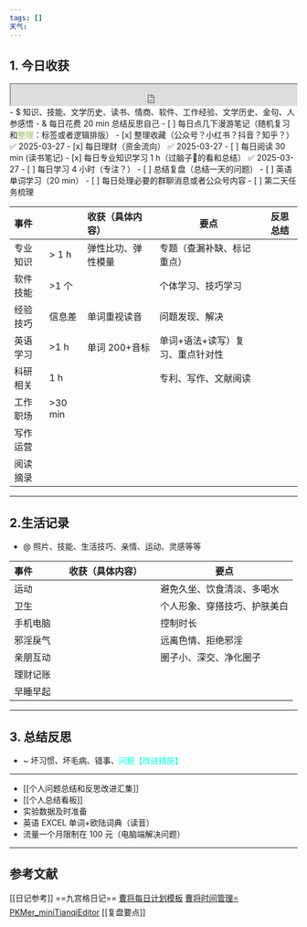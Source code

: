 ```yaml
---
tags: []
天气:
---
```


## 1. 今日收获

<div style=" width: 100%;  height:40;overflow: hidden; "><iframe src="https://widget.pkmer.cn/free/miniTianqi?user=a2e5899e-975e-4457-afd4-ec3ff7dcbc90&select-theme=ta&theme=%E6%A0%B7%E5%BC%8F4&input-text=&theme-color=%2350F9FFFF&select-icon=durian" allow="fullscreen" style=" height: 100%; width: 100%;"></iframe></div>
- $ 知识、技能、文学历史、读书、情商、软件、工作经验、文学历史、金句、人参感悟
- & 每日花费 20 min 总结反思自己 
- [ ] 每日点几下漫游笔记（随机复习和<font color="#9bbb59">整理</font>：标签或者逻辑排版）
- [x] 整理收藏（公众号？小红书？抖音？知乎？） ✅ 2025-03-27
- [x] 每日理财（资金流向） ✅ 2025-03-27
- [ ] 每日阅读 30 min (读书笔记)
- [x] 每日专业知识学习 1 h（过脑子🧠的看和总结） ✅ 2025-03-27
- [ ] 每日学习 4 小时（专注？）
- [ ] 总结复盘（总结一天的问题）
- [ ] 英语单词学习（20 min）
- [ ] 每日处理必要的群聊消息或者公众号内容 
- [ ] 第二天任务梳理

| 事件   |          | 收获（具体内容）  | 要点                | 反思总结 |
| :--- | -------- | :-------- | ----------------- | ---- |
| 专业知识 | \> 1 h   | 弹性比功、弹性模量 | 专题（查漏补缺、标记重点）     |      |
| 软件技能 | \>1 个    |           | 个体学习、技巧学习         |      |
| 经验技巧 | 信息差      | 单词重视读音    | 问题发现、解决           |      |
| 英语学习 | \>1 h    | 单词 200+音标 | 单词+语法+读写）复习、重点针对性 |      |
| 科研相关 | 1 h      |           | 专利、写作、文献阅读        |      |
| 工作职场 | \>30 min |           |                   |      |
| 写作运营 |          |           |                   |      |
| 阅读摘录 |          |           |                   |      |

---
## 2.生活记录
- @  照片、技能、生活技巧、亲情、运动、灵感等等

| 事件   |     | 收获（具体内容） |     | 要点             |
| :--- | --- | :------- | --- | -------------- |
| 运动   |     |          |     | 避免久坐、饮食清淡、多喝水  |
| 卫生   |     |          |     | 个人形象、穿搭技巧、护肤美白 |
| 手机电脑 |     |          |     | 控制时长           |
| 邪淫戾气 |     |          |     | 远离色情、拒绝邪淫      |
| 亲朋互动 |     |          |     | 圈子小、深交、净化圈子    |
| 理财记账 |     |          |     |                |
| 早睡早起 |     |          |     |                |

---
## 3. 总结反思
- ~ 坏习惯、坏毛病、错事、<font color="#00ffdc">问题【改进措施】</font>
---
- [[个人问题总结和反思改进汇集]]
- [[个人总结看板]]
- 实验数据及时准备 
- 英语 EXCEL 单词+欧陆词典（读音）
- 流量一个月限制在 100 元（电脑端解决问题）


---
## 参考文献

[[日记参考]] ==九宫格日记==
[曹将每日计划模板](https://mp.weixin.qq.com/s/8LYri0lvPV5Y8snHqvpJ5g)
[曹将时间管理⭐](https://mp.weixin.qq.com/s/Z8l7B5iOoCGtjP_KvMjMxA)
[PKMer_miniTianqiEditor](https://pkmer.cn/products/widget/miniTianqiEditor/)
[[复盘要点]]





